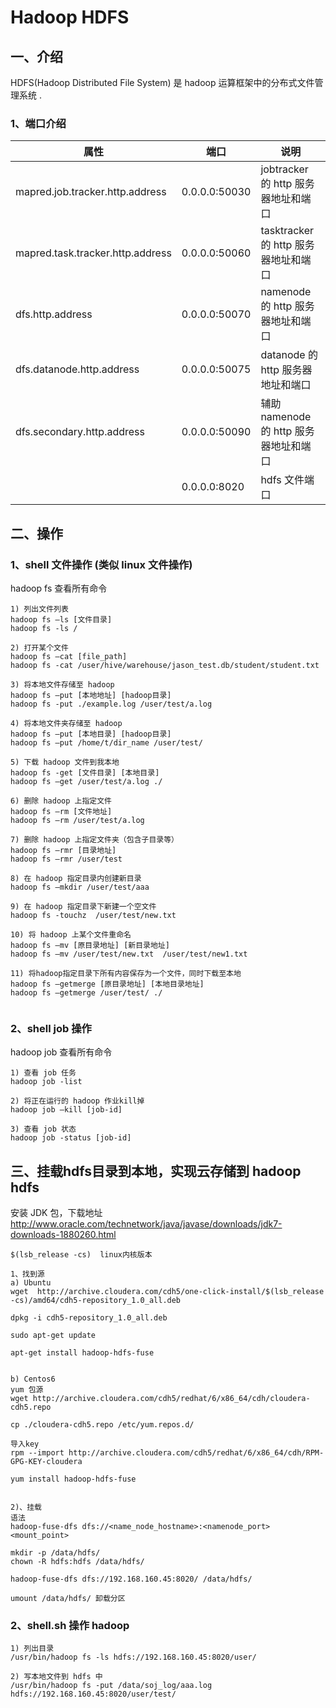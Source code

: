# Hadoop HDFS

## 一、介绍

HDFS(Hadoop Distributed File System) 是 hadoop 运算框架中的分布式文件管理系统 .

### 1、端口介绍
| 属性 | 端口 | 说明 |
| ------ | ------------ | -----|
| mapred.job.tracker.http.address |  0.0.0.0:50030 | jobtracker 的 http 服务器地址和端口 |
| mapred.task.tracker.http.address |  0.0.0.0:50060 | tasktracker 的 http 服务器地址和端口 |
| dfs.http.address |  0.0.0.0:50070 | namenode 的 http 服务器地址和端口 |
| dfs.datanode.http.address |  0.0.0.0:50075 | datanode 的 http 服务器地址和端口 |
| dfs.secondary.http.address |  0.0.0.0:50090 | 辅助 namenode 的 http 服务器地址和端口 |
|  |  0.0.0.0:8020 | hdfs 文件端口 |

## 二、操作

### 1、shell 文件操作 (类似 linux 文件操作)
hadoop fs 查看所有命令

```
1) 列出文件列表
hadoop fs –ls [文件目录]
hadoop fs -ls /

2) 打开某个文件
hadoop fs –cat [file_path]
hadoop fs -cat /user/hive/warehouse/jason_test.db/student/student.txt

3) 将本地文件存储至 hadoop
hadoop fs –put [本地地址] [hadoop目录]
hadoop fs -put ./example.log /user/test/a.log

4) 将本地文件夹存储至 hadoop
hadoop fs –put [本地目录] [hadoop目录]
hadoop fs –put /home/t/dir_name /user/test/

5) 下载 hadoop 文件到我本地
hadoop fs -get [文件目录] [本地目录]
hadoop fs –get /user/test/a.log ./

6) 删除 hadoop 上指定文件
hadoop fs –rm [文件地址]
hadoop fs –rm /user/test/a.log

7) 删除 hadoop 上指定文件夹（包含子目录等）
hadoop fs –rmr [目录地址]
hadoop fs –rmr /user/test

8) 在 hadoop 指定目录内创建新目录
hadoop fs –mkdir /user/test/aaa

9) 在 hadoop 指定目录下新建一个空文件
hadoop fs -touchz  /user/test/new.txt

10) 将 hadoop 上某个文件重命名
hadoop fs –mv [原目录地址] [新目录地址]
hadoop fs –mv /user/test/new.txt  /user/test/new1.txt

11) 将hadoop指定目录下所有内容保存为一个文件，同时下载至本地
hadoop fs –getmerge [原目录地址] [本地目录地址]
hadoop fs –getmerge /user/test/ ./


```

### 2、shell job 操作
hadoop job 查看所有命令

```
1) 查看 job 任务
hadoop job -list

2) 将正在运行的 hadoop 作业kill掉
hadoop job –kill [job-id]

3) 查看 job 状态
hadoop job -status [job-id]
```

## 三、挂载hdfs目录到本地，实现云存储到 hadoop hdfs
安装 JDK 包，下载地址 http://www.oracle.com/technetwork/java/javase/downloads/jdk7-downloads-1880260.html

```
$(lsb_release -cs)  linux内核版本

1、找到源
a) Ubuntu
wget  http://archive.cloudera.com/cdh5/one-click-install/$(lsb_release -cs)/amd64/cdh5-repository_1.0_all.deb

dpkg -i cdh5-repository_1.0_all.deb

sudo apt-get update

apt-get install hadoop-hdfs-fuse


b) Centos6
yum 包源
wget http://archive.cloudera.com/cdh5/redhat/6/x86_64/cdh/cloudera-cdh5.repo

cp ./cloudera-cdh5.repo /etc/yum.repos.d/

导入key
rpm --import http://archive.cloudera.com/cdh5/redhat/6/x86_64/cdh/RPM-GPG-KEY-cloudera

yum install hadoop-hdfs-fuse


2)、挂载
语法
hadoop-fuse-dfs dfs://<name_node_hostname>:<namenode_port> <mount_point>

mkdir -p /data/hdfs/
chown -R hdfs:hdfs /data/hdfs/

hadoop-fuse-dfs dfs://192.168.160.45:8020/ /data/hdfs/

umount /data/hdfs/ 卸载分区
```

### 2、shell.sh 操作 hadoop
```
1) 列出目录
/usr/bin/hadoop fs -ls hdfs://192.168.160.45:8020/user/

2) 写本地文件到 hdfs 中
/usr/bin/hadoop fs -put /data/soj_log/aaa.log hdfs://192.168.160.45:8020/user/test/

```
